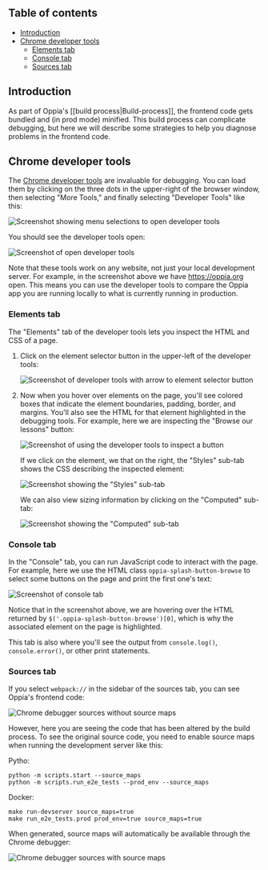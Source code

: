 ## Table of contents

* [Introduction](#introduction)
* [Chrome developer tools](#chrome-developer-tools)
  * [Elements tab](#elements-tab)
  * [Console tab](#console-tab)
  * [Sources tab](#sources-tab)

## Introduction

As part of Oppia's [[build process|Build-process]], the frontend code gets bundled and (in prod mode) minified. This build process can complicate debugging, but here we will describe some strategies to help you diagnose problems in the frontend code.

## Chrome developer tools

The [Chrome developer tools](https://developer.chrome.com/docs/devtools/) are invaluable for debugging. You can load them by clicking on the three dots in the upper-right of the browser window, then selecting "More Tools," and finally selecting "Developer Tools" like this:

![Screenshot showing menu selections to open developer tools](images/debugFrontend/devToolsMenu.png)

You should see the developer tools open:

![Screenshot of open developer tools](images/debugFrontend/devToolsOpen.png)

Note that these tools work on any website, not just your local development server. For example, in the screenshot above we have https://oppia.org open. This means you can use the developer tools to compare the Oppia app you are running locally to what is currently running in production.

### Elements tab

The "Elements" tab of the developer tools lets you inspect the HTML and CSS of a page.

1. Click on the element selector button in the upper-left of the developer tools:

   ![Screenshot of developer tools with arrow to element selector button](images/debugFrontend/devToolsElementSelectorAnnotated.png)

2. Now when you hover over elements on the page, you'll see colored boxes that indicate the element boundaries, padding, border, and margins. You'll also see the HTML for that element highlighted in the debugging tools. For example, here we are inspecting the "Browse our lessons" button:

   ![Screenshot of using the developer tools to inspect a button](images/debugFrontend/elementsTabInspectElement.png)

   If we click on the element, we that on the right, the "Styles" sub-tab shows the CSS describing the inspected element:

   ![Screenshot showing the "Styles" sub-tab](images/debugFrontend/elementsStylesSubTab.png)

   We can also view sizing information by clicking on the "Computed" sub-tab:

   ![Screenshot showing the "Computed" sub-tab](images/debugFrontend/elementsComputedSubTab.png)

### Console tab

In the "Console" tab, you can run JavaScript code to interact with the page. For example, here we use the HTML class `oppia-splash-button-browse` to select some buttons on the page and print the first one's text:

![Screenshot of console tab](images/debugFrontend/console.png)

Notice that in the screenshot above, we are hovering over the HTML returned by `$('.oppia-splash-button-browse')[0]`, which is why the associated element on the page is highlighted.

This tab is also where you'll see the output from `console.log()`, `console.error()`, or other print statements.

### Sources tab

If you select `webpack://` in the sidebar of the sources tab, you can see Oppia's frontend code:

![Chrome debugger sources without source maps](images/sourceMaps/withoutSourceMaps.png)

However, here you are seeing the code that has been altered by the build process. To see the original source code, you need to enable source maps when running the development server like this:

Pytho:
```console
python -m scripts.start --source_maps
python -m scripts.run_e2e_tests --prod_env --source_maps
```

Docker:
```console
make run-devserver source_maps=true
make run_e2e_tests.prod prod_env=true source_maps=true
```

When generated, source maps will automatically be available through the Chrome debugger:

![Chrome debugger sources with source maps](images/sourceMaps/withSourceMaps.png)
